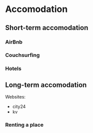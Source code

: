 # Accomodation

## Short-term accomodation

### AirBnb

### Couchsurfing

### Hotels

## Long-term accomodation

Websites:
- city24
- kv

### Renting a place
